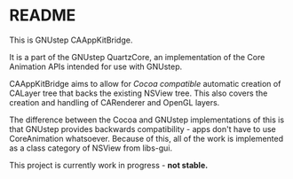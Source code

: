 # README

This is GNUstep CAAppKitBridge.

It is a part of the GNUstep QuartzCore, an implementation of the Core Animation APIs intended for use with GNUstep.

CAAppKitBridge aims to allow for *Cocoa compatible* automatic creation of CALayer tree that backs the existing NSView tree. This also covers
the creation and handling of CARenderer and OpenGL layers.

The difference between the Cocoa and GNUstep implementations of this is that GNUstep provides backwards compatibility - apps don't have to use CoreAnimation whatsoever. Because of this, all of the work is implemented as a class category of NSView from libs-gui.

This project is currently work in progress - **not stable.**

